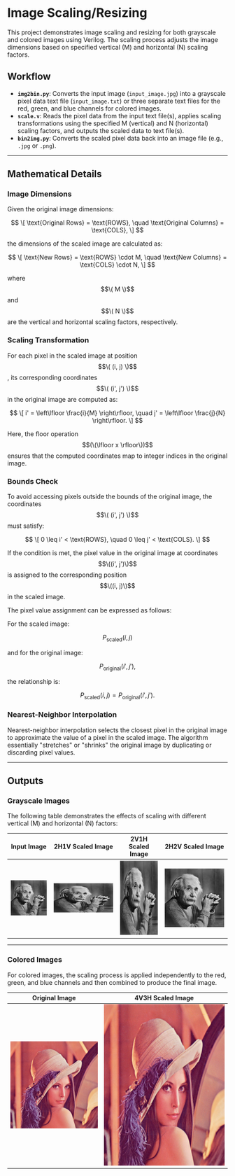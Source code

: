 # Image Scaling/Resizing  

This project demonstrates image scaling and resizing for both grayscale and colored images using Verilog. The scaling process adjusts the image dimensions based on specified vertical (M) and horizontal (N) scaling factors.  

## Workflow  

- **`img2bin.py`**: Converts the input image (`input_image.jpg`) into a grayscale pixel data text file (`input_image.txt`) or three separate text files for the red, green, and blue channels for colored images.  
- **`scale.v`**: Reads the pixel data from the input text file(s), applies scaling transformations using the specified M (vertical) and N (horizontal) scaling factors, and outputs the scaled data to text file(s).  
- **`bin2img.py`**: Converts the scaled pixel data back into an image file (e.g., `.jpg` or `.png`).  

---

## Mathematical Details  

### Image Dimensions  

Given the original image dimensions: 

$$
\[
\text{Original Rows} = \text{ROWS}, \quad \text{Original Columns} = \text{COLS},
\] 
$$

the dimensions of the scaled image are calculated as:  

$$
\[
\text{New Rows} = \text{ROWS} \cdot M, \quad \text{New Columns} = \text{COLS} \cdot N,
\]  
$$

where $$\( M \)$$ and $$\( N \)$$ are the vertical and horizontal scaling factors, respectively.

### Scaling Transformation  

For each pixel in the scaled image at position $$\( (i, j) \)$$, its corresponding coordinates $$\( (i', j') \)$$ in the original image are computed as:  

$$
\[
i' = \left\lfloor \frac{i}{M} \right\rfloor, \quad j' = \left\lfloor \frac{j}{N} \right\rfloor.
\] 
$$

Here, the floor operation $$(\(\lfloor x \rfloor\))$$ ensures that the computed coordinates map to integer indices in the original image.

### Bounds Check  

To avoid accessing pixels outside the bounds of the original image, the coordinates $$\( (i', j') \)$$ must satisfy:  

$$
\[
0 \leq i' < \text{ROWS}, \quad 0 \leq j' < \text{COLS}.
\]  
$$

If the condition is met, the pixel value in the original image at coordinates $$\((i', j')\)$$ is assigned to the corresponding position $$\((i, j)\)$$ in the scaled image.  

The pixel value assignment can be expressed as follows:  

For the scaled image:

$$
P_\text{scaled}(i, j)
$$

and for the original image:

$$
P_\text{original}(i', j'),
$$

the relationship is:

$$
P_\text{scaled}(i, j) = P_\text{original}(i', j').
$$



### Nearest-Neighbor Interpolation  

Nearest-neighbor interpolation selects the closest pixel in the original image to approximate the value of a pixel in the scaled image. The algorithm essentially "stretches" or "shrinks" the original image by duplicating or discarding pixel values.
  

---

## Outputs  

### Grayscale Images  

The following table demonstrates the effects of scaling with different vertical (M) and horizontal (N) factors:  

| Input Image               | 2H1V Scaled Image          | 2V1H Scaled Image          | 2H2V Scaled Image          |  
|---------------------------|----------------------------|----------------------------|----------------------------|  
| ![Input Image](input_image.jpg) | ![2H1V Scaled](2h1v_scaled.jpg) | ![2V1H Scaled](2v1h_scaled.jpg) | ![2H2V Scaled](2h2v_scaled.jpg) |  

---

### Colored Images  

For colored images, the scaling process is applied independently to the red, green, and blue channels and then combined to produce the final image.  

| Original Image           | 4V3H Scaled Image          |  
|---------------------------|----------------------------|  
| ![Original Image](lena_org.png) | ![4V3H Scaled](lena_scale.jpg) |  


